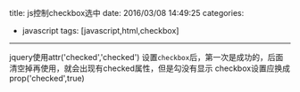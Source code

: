 title: js控制checkbox选中
date: 2016/03/08 14:49:25
categories:
- javascript
tags: [javascript,html,checkbox]
---
jquery使用attr('checked','checked') 设置`checkbox`后，第一次是成功的，后面清空掉再使用，就会出现有checked属性，但是勾没有显示
checkbox设置应换成 prop('checked',true)